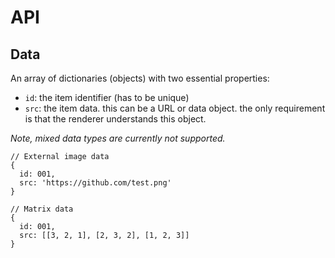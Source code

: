 # API

## Data

An array of dictionaries (objects) with two essential properties:

- `id`: the item identifier (has to be unique)
- `src`: the item data. this can be a URL or data object. the only requirement
   is that the renderer understands this object.

_Note, mixed data types are currently not supported._

```
// External image data
{
  id: 001,
  src: 'https://github.com/test.png'
}

// Matrix data
{
  id: 001,
  src: [[3, 2, 1], [2, 3, 2], [1, 2, 3]]
}
```

